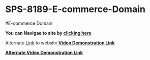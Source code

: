 # SPS-8189-E-commerce-Domain
#E-commerce Domain

**You can Navigae to site by [clicking here](https://wpstore.saivineeth.com/)**

Alternate [Link](https://d1u.f50.myftpupload.com) to website
**[Video Demonstration Link](https://youtu.be/AbcJOZJh7MU)**

**[Alternate Video Demonstration Link](https://youtu.be/kLMNF7Rqtuo)**
